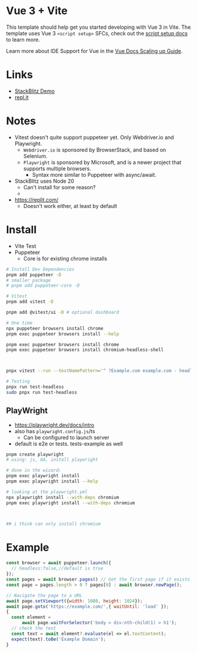 # Vue 3 + Vite

This template should help get you started developing with Vue 3 in Vite. The template uses Vue 3 `<script setup>` SFCs, check out the [script setup docs](https://v3.vuejs.org/api/sfc-script-setup.html#sfc-script-setup) to learn more.

Learn more about IDE Support for Vue in the [Vue Docs Scaling up Guide](https://vuejs.org/guide/scaling-up/tooling.html#ide-support).

# Links
* [StackBlitz Demo](https://stackblitz.com/~/github.com/codeforwings/vite-puppeteer-template)
* [repl.it](https://replit.com/@jason198/vite-puppeteer-template)
# Notes
* Vitest doesn't quite support puppeteer yet. Only Webdriver.io and Playwright.
  * `Webdriver.io` is sponsored by BrowserStack, and based on Selenium.
  * `Playwright` is sponsored by Microsoft, and is a newer project that supports multiple browsers.
    * Syntax more similar to Puppeteer with async/await.
* StackBlitz uses Node 20
  * Can't install for some reason?
  * 
* https://replit.com/
  * Doesn't work either, at least by default 
# Install
* Vite Test
* Puppeteer
  * Core is for existing chrome installs
```bash
# Install Dev Dependencies
pnpm add puppeteer -D
# smaller package
# pnpm add puppeteer-core -D

# Vitest
pnpm add vitest -D

pnpm add @vitest/ui -D # optional dashboard

# One time
npx puppeteer browsers install chrome
pnpm exec puppeteer browsers install --help

pnpm exec puppeteer browsers install chrome
pnpm exec puppeteer browsers install chromium-headless-shell



pnpx vitest --run --testNamePattern='^ ?Example.com example.com - headless$' tests/example-headless.test.js

# Testing
pnpx run test-headless
sudo pnpx run test-headless
```
## PlayWright
* https://playwright.dev/docs/intro
* also has `playwright.config.js`/ts
  * Can be configured to launch server
* default is e2e or tests. tests-example as well
```bash
pnpm create playwright
# using: js, GA, install playwright

# done in the wizard:
pnpm exec playwright install
pnpm exec playwright install --help

# looking at the playwright.yml
npx playwright install --with-deps chromium
pnpm exec playwright install --with-deps chromium



## i think can only install chromium

```

# Example
```js
const browser = await puppeteer.launch({
  // headless:false,//default is true
});
const pages = await browser.pages() // Get the first page if it exists
const page = pages.length > 0 ? pages[0] : await browser.newPage();

// Navigate the page to a URL
await page.setViewport({width: 1080, height: 1024});
await page.goto('https://example.com/',{ waitUntil: 'load' });
{
  const element =
      await page.waitForSelector('body > div:nth-child(1) > h1');
  // check the text
  const text = await element?.evaluate(el => el.textContent);
  expect(text).toBe('Example Domain');
}
```
